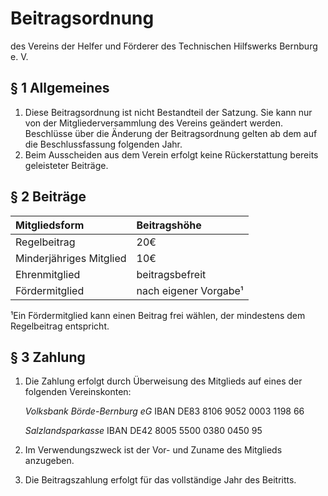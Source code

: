 Beitragsordnung
===============

des Vereins der Helfer und Förderer des Technischen Hilfswerks Bernburg e. V.


§ 1 Allgemeines
---------------

1. Diese Beitragsordnung ist nicht Bestandteil der Satzung. Sie kann nur von der Mitgliederversammlung des Vereins geändert werden. Beschlüsse über die Änderung der Beitragsordnung gelten ab dem auf die Beschlussfassung folgenden Jahr.
2. Beim Ausscheiden aus dem Verein erfolgt keine Rückerstattung bereits geleisteter Beiträge.


§ 2 Beiträge
------------

| Mitgliedsform               | Beitragshöhe            |
|:----------------------------|:------------------------|
| Regelbeitrag                | 20€                     |
| Minderjähriges Mitglied     | 10€                     |
| Ehrenmitglied               | beitragsbefreit         |
| Fördermitglied              | nach eigener Vorgabe¹   |


¹Ein Fördermitglied kann einen Beitrag frei wählen, der mindestens dem Regelbeitrag entspricht.


§ 3 Zahlung
-----------

1. Die Zahlung erfolgt durch Überweisung des Mitglieds auf eines der folgenden Vereinskonten:
 
    _Volksbank Börde-Bernburg eG_     IBAN DE83 8106 9052 0003 1198 66

    _Salzlandsparkasse_               IBAN DE42 8005 5500 0380 0450 95

2. Im Verwendungszweck ist der Vor- und Zuname des Mitglieds anzugeben.
3. Die Beitragszahlung erfolgt für das vollständige Jahr des Beitritts.
